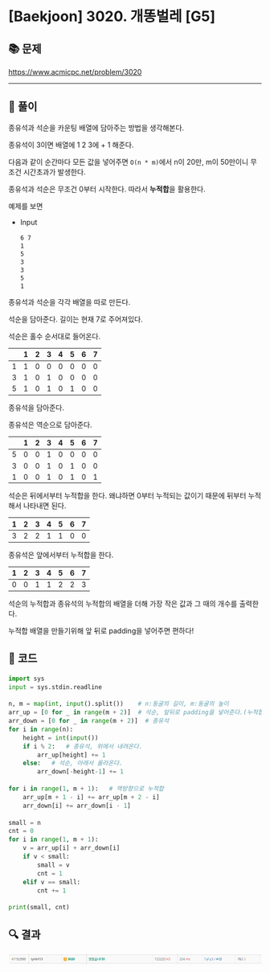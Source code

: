 # [Baekjoon] 3020. 개똥벌레 [G5]

## 📚 문제

https://www.acmicpc.net/problem/3020

---

## 📖 풀이

종유석과 석순을 카운팅 배열에 담아주는 방법을 생각해본다.

종유석이 3이면 배열에 1 2 3에 + 1 해준다.

다음과 같이 순간마다 모든 값을 넣어주면 `O(n * m)`에서 n이 20만, m이 50만이니 무조건 시간초과가 발생한다.

종유석과 석순은  무조건 0부터 시작한다. 따라서 **누적합**을 활용한다.



예제를 보면

- Input

  ```
  6 7
  1
  5
  3
  3
  5
  1
  ```



종유석과 석순을 각각 배열을 따로 만든다.

석순을 담아준다. 길이는 현재 7로 주어져있다.

석순은 홀수 순서대로 들어온다.

|      | 1    | 2    | 3    | 4    | 5    | 6    | 7    |
| ---- | ---- | ---- | ---- | ---- | ---- | ---- | ---- |
| 1    | 1    | 0    | 0    | 0    | 0    | 0    | 0    |
| 3    | 1    | 0    | 1    | 0    | 0    | 0    | 0    |
| 5    | 1    | 0    | 1    | 0    | 1    | 0    | 0    |



종유석을 담아준다.

종유석은 역순으로 담아준다.

|      | 1    | 2    | 3    | 4    | 5    | 6    | 7    |
| ---- | ---- | ---- | ---- | ---- | ---- | ---- | ---- |
| 5    | 0    | 0    | 1    | 0    | 0    | 0    | 0    |
| 3    | 0    | 0    | 1    | 0    | 1    | 0    | 0    |
| 1    | 0    | 0    | 1    | 0    | 1    | 0    | 1    |



석순은 뒤에서부터 누적합을 한다. 왜냐하면 0부터 누적되는 값이기 때문에 뒤부터 누적해서 나타내면 된다.

| 1    | 2    | 3    | 4    | 5    | 6    | 7    |
| ---- | ---- | ---- | ---- | ---- | ---- | ---- |
| 3    | 2    | 2    | 1    | 1    | 0    | 0    |



종유석은 앞에서부터 누적합을 한다.

| 1    | 2    | 3    | 4    | 5    | 6    | 7    |
| ---- | ---- | ---- | ---- | ---- | ---- | ---- |
| 0    | 0    | 1    | 1    | 2    | 2    | 3    |



석순의 누적합과 종유석의 누적합의 배열을 더해 가장 작은 값과 그 때의 개수를 출력한다.

누적합 배열을 만들기위해 앞 뒤로 padding을 넣어주면 편하다!



## 📒 코드

```python
import sys
input = sys.stdin.readline

n, m = map(int, input().split())    # n:동굴의 길이, m:동굴의 높이
arr_up = [0 for _ in range(m + 2)]  # 석순, 앞뒤로 padding을 넣어준다.(누적합을 위해)
arr_down = [0 for _ in range(m + 2)]  # 종유석
for i in range(n):
    height = int(input())
    if i % 2:   # 종유석, 위에서 내려온다.
        arr_up[height] += 1
    else:   # 석순, 아래서 올라온다.
        arr_down[-height-1] += 1

for i in range(1, m + 1):   # 역방향으로 누적합
    arr_up[m + 1 - i] += arr_up[m + 2 - i]
    arr_down[i] += arr_down[i - 1]

small = n
cnt = 0
for i in range(1, m + 1):
    v = arr_up[i] + arr_down[i]
    if v < small:
        small = v
        cnt = 1
    elif v == small:
        cnt += 1

print(small, cnt)
```

## 🔍 결과

![image-20220329135844884](README.assets/image-20220329135844884.png)